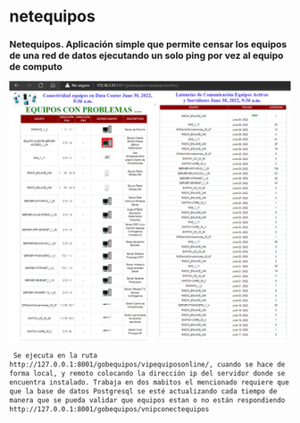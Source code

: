# netequipos
<h3>
  Netequipos. Aplicación simple que permite censar los equipos de una red de datos ejecutando un solo ping por vez al equipo de computo 
</h3>
<p align="center" >
     <img width="600" heigth="600" src="static/image/aplicacion.png">
  
     Se ejecuta en la ruta http://127.0.0.1:8001/gobequipos/vipequiposonline/, cuando se hace de forma local, y remoto colocando la dirección ip del servidor donde se encuentra instalado. Trabaja en dos mabitos el mencionado requiere que que la base de datos Postgresql se esté actualizando cada tiempo de manera que se pueda validar que equipos estan o no están respondiendo http://127.0.0.1:8001/gobequipos/vnipconectequipos 
  
</p>
